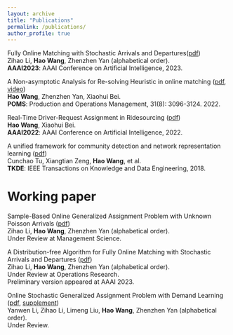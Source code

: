 ```yaml
---
layout: archive
title: "Publications"
permalink: /publications/
author_profile: true
---
```


Fully Online Matching with Stochastic Arrivals and Departures([pdf](https://ojs.aaai.org/index.php/AAAI/article/view/26417))  
Zihao Li, **Hao Wang**, Zhenzhen Yan (alphabetical order).  
**AAAI2023**: AAAI Conference on Artificial Intelligence, 2023.

A Non-asymptotic Analysis for Re-solving Heuristic in online matching ([pdf](https://onlinelibrary.wiley.com/doi/abs/10.1111/poms.13738), [video](https://www.youtube.com/watch?v=1q8gW6LJ68A&t=17s&ab_channel=POMSociety))  
**Hao Wang**, Zhenzhen Yan, Xiaohui Bei.  
**POMS**: Production and Operations Management, 31(8): 3096-3124. 2022.

Real-Time Driver-Request Assignment in Ridesourcing ([pdf](https://ojs.aaai.org/index.php/AAAI/article/view/20299))  
**Hao Wang**, Xiaohui Bei.   
**AAAI2022**: AAAI Conference on Artificial Intelligence, 2022.

A unified framework for community detection and network representation learning ([pdf](https://arxiv.org/pdf/1611.06645.pdf))  
Cunchao Tu, Xiangtian Zeng, **Hao Wang**, et al.  
**TKDE**: IEEE Transactions on Knowledge and Data Engineering, 2018.

Working paper
======

Sample-Based Online Generalized Assignment Problem with Unknown Poisson Arrivals ([pdf](https://AnthonyWang14.github.io/files/samplebased.pdf))  
Zihao Li, **Hao Wang**, Zhenzhen Yan (alphabetical order).  
Under Review at Management Science.

A Distribution-free Algorithm for Fully Online Matching with Stochastic Arrivals and Departures
([pdf](https://AnthonyWang14.github.io/files/main_OR.pdf))  
Zihao Li, **Hao Wang**, Zhenzhen Yan (alphabetical order).  
Under Review at Operations Research.  
Preliminary version appeared at AAAI 2023.

Online Stochastic Generalized Assignment Problem with Demand Learning
([pdf](https://AnthonyWang14.github.io/files/demand_learning.pdf), [supplement](https://AnthonyWang14.github.io/files/supplement.pdf))  
Yanwen Li, Zihao Li, Limeng Liu, **Hao Wang**, Zhenzhen Yan (alphabetical order).  
Under Review.


<!-- 
{% if author.googlescholar %}
  You can also find my articles on <u><a href="{{author.googlescholar}}">my Google Scholar profile</a>.</u>
{% endif %}

{% include base_path %}

{% for post in site.publications reversed %}
  {% include archive-single.html %}
{% endfor %} -->

